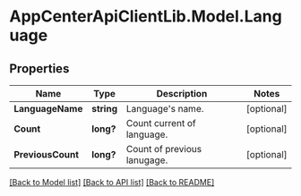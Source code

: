 # AppCenterApiClientLib.Model.Language
## Properties

Name | Type | Description | Notes
------------ | ------------- | ------------- | -------------
**LanguageName** | **string** | Language&#x27;s name. | [optional] 
**Count** | **long?** | Count current of language. | [optional] 
**PreviousCount** | **long?** | Count of previous lanugage. | [optional] 

[[Back to Model list]](../README.md#documentation-for-models) [[Back to API list]](../README.md#documentation-for-api-endpoints) [[Back to README]](../README.md)

